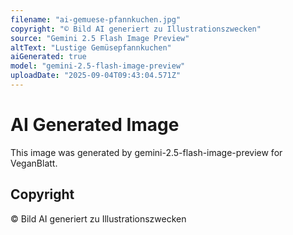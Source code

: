 ```yaml
---
filename: "ai-gemuese-pfannkuchen.jpg"
copyright: "© Bild AI generiert zu Illustrationszwecken"
source: "Gemini 2.5 Flash Image Preview"
altText: "Lustige Gemüsepfannkuchen"
aiGenerated: true
model: "gemini-2.5-flash-image-preview"
uploadDate: "2025-09-04T09:43:04.571Z"
---
```


# AI Generated Image

This image was generated by gemini-2.5-flash-image-preview for VeganBlatt.

## Copyright
© Bild AI generiert zu Illustrationszwecken
